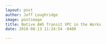 ```yaml
---
layout: post
author: Jeff Loughridge
image: postimage
title: Native AWS Transit VPC in the Works
date: 2018-08-13 11:24:54 -0400

---
```

